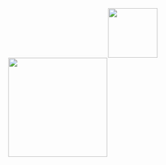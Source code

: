 <div id="header" align="center">
  <img src="https://media.giphy.com/media/M9gbBd9nbDrOTu1Mqx/giphy.gif" width="100"/>
</div>
<img src="https://pbs.twimg.com/media/Fv1nXBracAErxdO?format=jpg&name=900x900" width="200">

